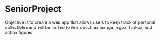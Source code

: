 # SeniorProject
Objective is to create a web app that allows users to keep track of personal collectibles and will be limited to items such as manga, legos, funkos, and action figures.
